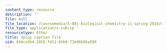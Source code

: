 ```yaml
---
content_type: resource
description: ''
file: null
file_location: /coursemedia/5-08j-biological-chemistry-ii-spring-2016/846ca3b42855fd1185b873ed6b86a589_5BVGTxRKwOw.srt
file_type: application/x-subrip
resourcetype: Other
title: 3play caption file
uid: 846ca3b4-2855-fd11-85b8-73ed6b86a589
---
```

